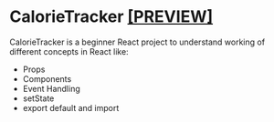 # CalorieTracker    [[PREVIEW]](https://3ydjs.csb.app/a)
CalorieTracker is a beginner React project to understand working of different concepts in React like:
- Props
- Components
- Event Handling
- setState
- export default and import 



